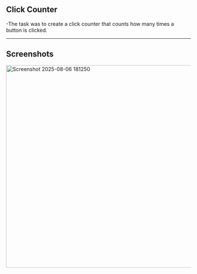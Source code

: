 ## Click Counter

-The task was to create a click counter that counts how many times a button is clicked.

---

## Screenshots
<img width="860" height="551" alt="Screenshot 2025-08-06 181250" src="https://github.com/user-attachments/assets/0727a90f-5073-416d-be06-4f896b425eba" />
